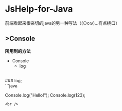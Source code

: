 # JsHelp-for-Java
前端看起来很亲切的java的另一种写法（(⊙o⊙)…有点绕口）
<br />
## >Console 
**所用到的方法**

* Console
  * log

<br />
### log;

<br />
```java

  Console.log("Hello!");
   Console.log(123);

```
<br />


